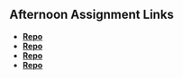 ## Afternoon Assignment Links

* **[Repo](https://github.com/SammmMorgan/Day1Scoreboard--week2-)**
* **[Repo](https://github.com/SammmMorgan/Day2IceCream)**
* **[Repo](https://github.com/SammmMorgan/Day3Gambling)**
* **[Repo](https://github.com/sethkunzler/partner_project_wk2)**
